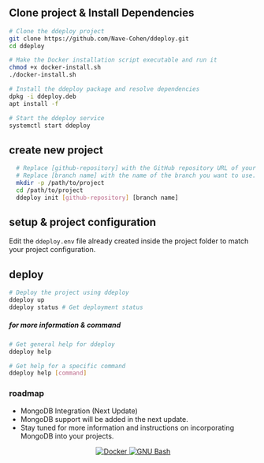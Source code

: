 

## Clone project & Install Dependencies

```sh
# Clone the ddeploy project
git clone https://github.com/Nave-Cohen/ddeploy.git
cd ddeploy

# Make the Docker installation script executable and run it
chmod +x docker-install.sh
./docker-install.sh

# Install the ddeploy package and resolve dependencies
dpkg -i ddeploy.deb
apt install -f

# Start the ddeploy service
systemctl start ddeploy
```

## create new project

```sh
  # Replace [github-repository] with the GitHub repository URL of your project.
  # Replace [branch name] with the name of the branch you want to use.
  mkdir -p /path/to/project
  cd /path/to/project
  ddeploy init [github-repository] [branch name]
```

## setup & project configuration

Edit the `ddeploy.env` file already created inside the project folder to match your project configuration.

## deploy

```sh
# Deploy the project using ddeploy
ddeploy up
ddeploy status # Get deployment status
```

##### for more information & command

```sh
# Get general help for ddeploy
ddeploy help

# Get help for a specific command
ddeploy help [command]
```

### roadmap

- MongoDB Integration (Next Update)
- MongoDB support will be added in the next update.
- Stay tuned for more information and instructions on incorporating MongoDB into your projects.

<p align="center">
  <a href="https://www.docker.com/">
    <img src="https://img.shields.io/badge/Docker-2496ED?style=for-the-badge&logo=Docker&logoColor=white" alt="Docker">
  </a>
  <a href="https://www.gnu.org/software/bash/">
    <img src="https://img.shields.io/badge/bash-black?style=for-the-badge&logo=gnubash&logoColor=white" alt="GNU Bash">
  </a>
</p>
